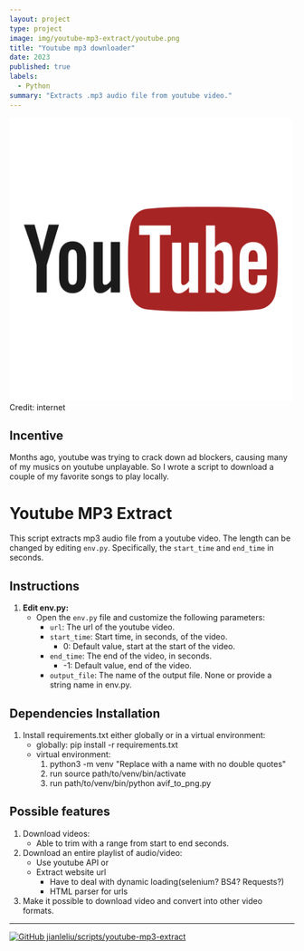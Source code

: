 ```yaml
---
layout: project
type: project
image: img/youtube-mp3-extract/youtube.png
title: "Youtube mp3 downloader"
date: 2023
published: true
labels:
  - Python
summary: "Extracts .mp3 audio file from youtube video."
---
```

<img class="img-fluid col-8" width="500" src="../img/youtube-mp3-extract/youtube.png"> <br>
Credit: internet
## Incentive

Months ago, youtube was trying to crack down ad  blockers, causing many of my musics on youtube unplayable. So I wrote a 
script to download a couple of my favorite songs to play locally.

# Youtube MP3 Extract

This script extracts mp3 audio file from a youtube video. The length can be changed by editing `env.py`. Specifically, the `start_time` and `end_time` in seconds. 

## Instructions

1. **Edit env.py:**
   - Open the `env.py` file and customize the following parameters:
     - `url`: The url of the youtube video.
     - `start_time`: Start time, in seconds, of the video.
        - 0: Default value, start at the start of the video.
     - `end_time`: The end of the video, in seconds. 
        - -1: Default value, end of the video. 
     - `output_file`: The name of the output file. None or provide a string name in env.py.

## Dependencies Installation
  1. Install requirements.txt either globally or in a virtual environment:
     - globally: pip install -r requirements.txt
     - virtual environment: 
        1. python3 -m venv "Replace with a name with no double quotes"
        2. run source path/to/venv/bin/activate
        3. run path/to/venv/bin/python avif_to_png.py

## Possible features
1. Download videos:
   - Able to trim with a range from start to end seconds.
2. Download an entire playlist of audio/video:
    - Use youtube API or
    - Extract website url
        - Have to deal with dynamic loading(selenium? BS4? Requests?)
        - HTML parser for urls
3. Make it possible to download video and convert into other video formats.
<hr>
<a href="https://github.com/jianleliu/scripts/tree/main/youtube-mp3-extract">
  <img src="https://github.com/fluidicon.png" alt="GitHub" width="25">
  jianleliu/scripts/youtube-mp3-extract
</a>
